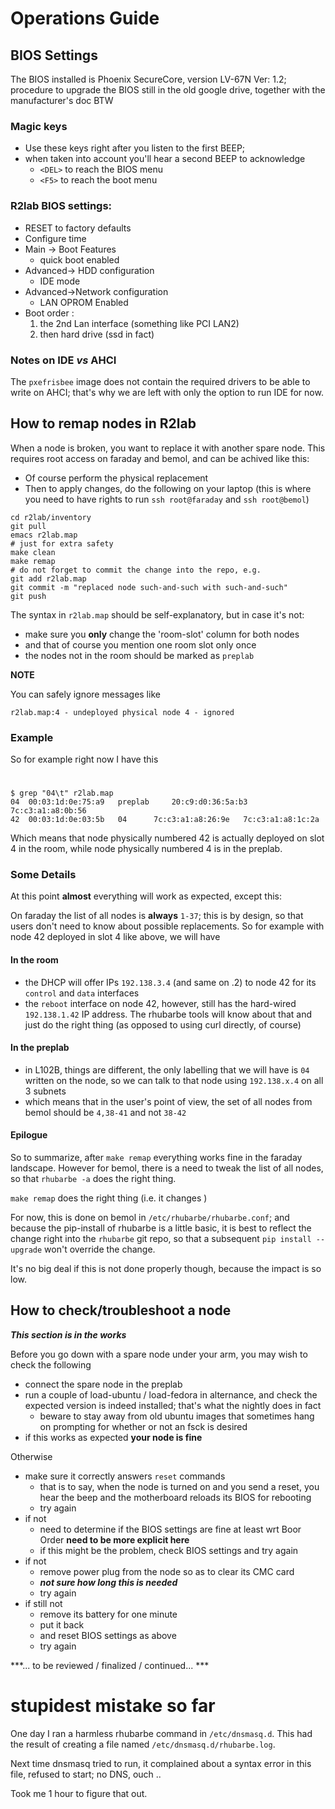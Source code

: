 # Operations Guide

## BIOS Settings

The BIOS installed is Phoenix SecureCore, version LV-67N Ver: 1.2; procedure to upgrade the BIOS still in the old google drive, together with the manufacturer's doc BTW

### Magic keys

* Use these keys right after you listen to the first BEEP;
* when taken into account you'll hear a second BEEP to acknowledge
  * `<DEL>` to reach the BIOS menu
  * `<F5>` to reach the boot menu

### R2lab BIOS settings:

* RESET to factory defaults
* Configure time
* Main -> Boot Features
  * quick boot enabled
* Advanced-> HDD configuration
  * IDE mode
* Advanced->Network configuration
  * LAN OPROM Enabled
* Boot order : 
  1. the 2nd Lan interface (something like PCI LAN2)
  1. then hard drive (ssd in fact)

### Notes on IDE *vs* AHCI

The `pxefrisbee` image does not contain the required drivers to be able to write on AHCI; that's why we are left with only the option to run IDE for now.

## How to remap nodes in R2lab

When a node is broken, you want to replace it with another spare node.
This requires root access on faraday and bemol, and can be achived like this:

* Of course perform the physical replacement
* Then to apply changes, do the following on your laptop (this is where you need to have rights to run `ssh root@faraday` and `ssh root@bemol`)

```
cd r2lab/inventory
git pull
emacs r2lab.map
# just for extra safety
make clean 
make remap
# do not forget to commit the change into the repo, e.g.
git add r2lab.map
git commit -m "replaced node such-and-such with such-and-such"
git push
```

The syntax in `r2lab.map` should be self-explanatory, but in case it's not:

 * make sure you **only** change the 'room-slot' column for both nodes
 * and that of course you mention one room slot only once
 * the nodes not in the room should be marked as `preplab`

**NOTE**

You can safely ignore messages like

```
r2lab.map:4 - undeployed physical node 4 - ignored
```
### Example

So for example right now I have this

#
```
$ grep "04\t" r2lab.map
04	00:03:1d:0e:75:a9	preplab		20:c9:d0:36:5a:b3	7c:c3:a1:a8:0b:56
42	00:03:1d:0e:03:5b	04		7c:c3:a1:a8:26:9e	7c:c3:a1:a8:1c:2a
```

Which means that node physically numbered 42 is actually deployed on slot 4 in the room, while node physically numbered 4 is in the preplab.

### Some Details

At this point **almost** everything will work as expected, except this:

On faraday the list of all nodes is **always** `1-37`; this is by design, so that users don't need to know about possible replacements. So for example with node 42 deployed in slot 4 like above, we will have

#### In the room 

* the DHCP will offer IPs `192.138.3.4` (and same on .2) to node 42 for its `control` and `data` interfaces
* the `reboot` interface on node 42, however, still has the hard-wired `192.138.1.42` IP address. The rhubarbe tools will know about that and just do the right thing (as opposed to using curl directly, of course)

#### In the preplab

* in L102B, things are different, the only labelling that we will have is `04` written on the node, so we can talk to that node using `192.138.x.4` on all 3 subnets
* which means that in the user's point of view, the set of all nodes from bemol should be `4,38-41` and not `38-42` 

#### Epilogue

So to summarize, after `make remap` everything works fine in the faraday landscape. However for bemol, there is a need to tweak the list of all nodes, so that `rhubarbe -a` does the right thing.

`make remap` does the right thing (i.e. it changes )

For now, this is done on bemol in `/etc/rhubarbe/rhubarbe.conf`; and because the pip-install of rhubarbe is a little basic, it is best to reflect the change right into the `rhubarbe` git repo, so that a subsequent `pip install --upgrade` won't override the change.

It's no big deal if this is not done properly though, because the impact is so low.

## How to check/troubleshoot a node

***This section is in the works***

Before you go down with a spare node under your arm, you may wish to check the following

* connect the spare node in the preplab
* run a couple of load-ubuntu / load-fedora in alternance, and check the expected version is indeed installed; that's what the nightly does in fact
  * beware to stay away from old ubuntu images that sometimes hang on prompting for whether or not an fsck is desired
* if this works as expected **your node is fine**

Otherwise

* make sure it correctly answers `reset` commands
  * that is to say, when the node is turned on and you send a reset, you hear the beep and the motherboard reloads its BIOS for rebooting
  * try again
* if not
  * need to determine if the BIOS settings are fine at least wrt Boor Order **need to be more explicit here**
  * if this might be the problem, check BIOS settings and try again
* if not
  * remove power plug from the node so as to clear its CMC card
  * ***not sure how long this is needed***
  * try again
* if still not
  * remove its battery for one minute
  * put it back
  * and reset BIOS settings as above
  * try again

***... to be reviewed / finalized / continued... ***

# stupidest mistake so far

One day I ran a harmless rhubarbe command in `/etc/dnsmasq.d`. This had the result of creating a file named `/etc/dnsmasq.d/rhubarbe.log`. 

Next time dnsmasq tried to run, it complained about a syntax error in this file, refused to start; no DNS, ouch .. 

Took me 1 hour to figure that out. 